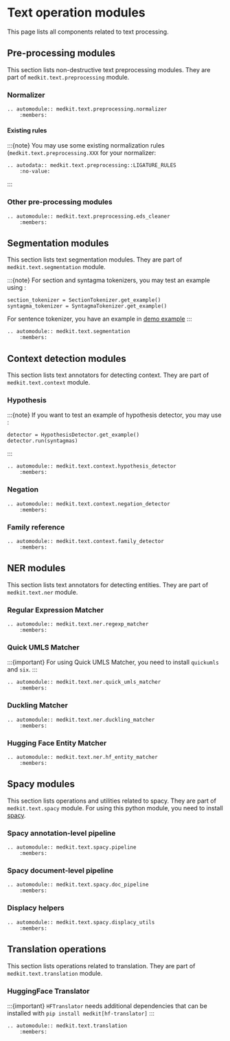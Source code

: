 # Text operation modules

This page lists all components related to text processing.

## Pre-processing modules

This section lists non-destructive text preprocessing modules. They are part
of `medkit.text.preprocessing` module.

### Normalizer

```{eval-rst}
.. automodule:: medkit.text.preprocessing.normalizer
    :members:
```

#### Existing rules

:::{note}
You may use some existing normalization rules (`medkit.text.preprocessing.XXX`
for your normalizer:

```{eval-rst}
.. autodata:: medkit.text.preprocessing::LIGATURE_RULES
    :no-value:
```
:::

### Other pre-processing modules

```{eval-rst}
.. automodule:: medkit.text.preprocessing.eds_cleaner
    :members:
```

## Segmentation modules

This section lists text segmentation modules. They are part of
`medkit.text.segmentation` module.

:::{note}
For section and syntagma tokenizers, you may test an example using :
```
section_tokenizer = SectionTokenizer.get_example()
syntagma_tokenizer = SyntagmaTokenizer.get_example()
```

For sentence tokenizer, you have an example in [demo example](../examples/demo)
:::

```{eval-rst}
.. automodule:: medkit.text.segmentation
    :members:
```

## Context detection modules

This section lists text annotators for detecting context. They are part of
`medkit.text.context` module.

### Hypothesis

:::{note}
If you want to test an example of hypothesis detector, you may use :
```
detector = HypothesisDetector.get_example()
detector.run(syntagmas)
```
:::

```{eval-rst}
.. automodule:: medkit.text.context.hypothesis_detector
    :members:
```

### Negation

```{eval-rst}
.. automodule:: medkit.text.context.negation_detector
    :members:
```

### Family reference

```{eval-rst}
.. automodule:: medkit.text.context.family_detector
    :members:
```

## NER modules

This section lists text annotators for detecting entities. They are part of
`medkit.text.ner` module.

### Regular Expression Matcher

```{eval-rst}
.. automodule:: medkit.text.ner.regexp_matcher
    :members:
```

### Quick UMLS Matcher

:::{important}
For using Quick UMLS Matcher, you need to install `quickumls` and `six`.
:::

```{eval-rst}
.. automodule:: medkit.text.ner.quick_umls_matcher
    :members:
```

### Duckling Matcher

```{eval-rst}
.. automodule:: medkit.text.ner.duckling_matcher
    :members:
```

### Hugging Face Entity Matcher

```{eval-rst}
.. automodule:: medkit.text.ner.hf_entity_matcher
    :members:
```

## Spacy modules

This section lists operations and utilities related to spacy. They are part of
`medkit.text.spacy` module.
For using this python module, you need to install [spacy](https://spacy.io/).

### Spacy annotation-level pipeline

```{eval-rst}
.. automodule:: medkit.text.spacy.pipeline
    :members:
```

### Spacy document-level pipeline

```{eval-rst}
.. automodule:: medkit.text.spacy.doc_pipeline
    :members:
```

### Displacy helpers

```{eval-rst}
.. automodule:: medkit.text.spacy.displacy_utils
    :members:
```

## Translation operations

This section lists operations related to translation. They are part of
`medkit.text.translation` module.

### HuggingFace Translator

:::{important}
`HFTranslator` needs additional dependencies that can be installed with `pip install medkit[hf-translator]`
:::

```{eval-rst}
.. automodule:: medkit.text.translation
    :members:
```
